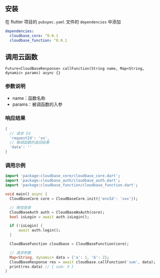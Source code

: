 ## 安装

在 flutter 项目的 `pubspec.yaml` 文件的 `dependencies` 中添加

```yaml
dependencies:
  cloudbase_core: ^0.0.1
  cloudbase_function: ^0.0.1
```

## 调用云函数

`Future<CloudBaseResponse> callFunction(String name, Map<String, dynamic> params) async {}`

### 参数说明

- name：函数名称
- params：被调函数的入参

### 响应结果

```dart
{
  // 请求 Id
  'requestId': 'xx',
  // 被调函数的返回结果
  'data': ''
}
```

### 调用示例

```dart
import 'package:cloudbase_core/cloudbase_core.dart';
import 'package:cloudbase_auth/cloudbase_auth.dart';
import 'package:cloudbase_function/cloudbase_function.dart';

void main() async {
  CloudBaseCore core = CloudBaseCore.init({'envId': 'xxx'});

  // 微信登录
  CloudBaseAuth auth = CloudBaseWxAuth(core);
  bool isLogin = await auth.isLogin();

  if (!isLogin) {
      await auth.login();
  }

  CloudBaseFunction cloudbase = CloudBaseFunction(core);

  // 请求参数
  Map<String, dynamic> data = {'a': 1, 'b': 2};
  CloudBaseResponse res = await cloudbase.callFunction('sum', data);
  print(res.data) // { sum: 3 }
}
```
